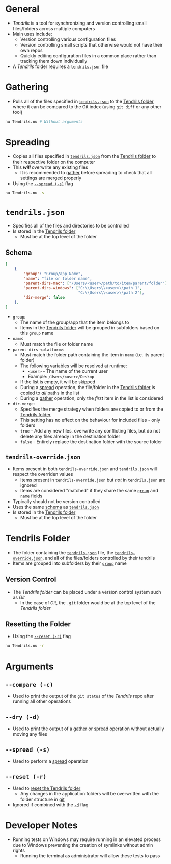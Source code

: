 # General
- *Tendrils* is a tool for synchronizing and version controlling small files/folders across multiple computers
- Main uses include:
    - Version controlling various configuration files
    - Version controlling small scripts that otherwise would not have their own repos
    - Quickly editing configuration files in a common place rather than tracking them down individually
- A *Tendrils* folder requires a [`tendrils.json`](#tendrilsjson) file

# Gathering
- Pulls all of the files specified in [`tendrils.json`](#tendrilsjson) to the [Tendrils folder](#tendrils-folder) where it can be compared to the Git index (using `git diff` or any other tool)
```bash
nu Tendrils.nu # Without arguments
```

# Spreading
- Copies all files specified in [`tendrils.json`](#tendrilsjson) from the [Tendrils folder](#tendrils-folder) to their respective folder on the computer
- This ***will*** overwrite any existing files
    - It is recommended to [gather](#gathering) before spreading to check that all settings are merged properly
- Using the [`--spread (-s)`](#spread--s) flag
```bash
nu Tendrils.nu -s
```

# `tendrils.json`
- Specifies all of the files and directories to be controlled
- Is stored in the [Tendrils folder](#tendrils-folder)
    - Must be at the top level of the folder

## Schema
```json
[
    {
        "group": "Group/app Name",
        "name": "file or folder name",
        "parent-dirs-mac": ["/Users/<user>/path/to/item/parent/folder"],
        "parent-dirs-windows": ["C:\\Users\\<user>\\path 1",
                                "C:\\Users\\<user>\\path 2"],
        "dir-merge": false
    },
]
```

- `group`:
    - The name of the group/app that the item belongs to
    - Items in the [Tendrils folder](#tendrils-folder) will be grouped in subfolders based on this `group` name 
- `name`:
    - Must match the file or folder name
- `parent-dirs-<platform>`:
    - Must match the folder path containing the item in `name` (i.e. its parent folder)
    - The following variables will be resolved at runtime:
        - `<user>` - The name of the current user
        - Example: `/Users/<user>/Deskop`
    - If the list is empty, it will be skipped
    - During a [spread](#spreading) operation, the file/folder in the [Tendrils folder](#tendrils-folder) is copied to *all* paths in the list
    - During a [gather](#gathering) operation, only the *first* item in the list is considered
- `dir-merge`:
    - Specifies the merge strategy when folders are copied to or from the [Tendrils folder](#tendrils-folder)
    - This setting has no effect on the behaviour for included files - only folders
    - `true` - Add any new files, overwrite any conflicting files, but do not delete any files already in the destination folder
    - `false` - Entirely replace the destination folder with the source folder

## `tendrils-override.json`
- Items present in both `tendrils-override.json` and `tendrils.json` will respect the overriden values
    - Items present in `tendrils-override.json` but *not* in `tendrils.json` are ignored
    - Items are considered "matched" if they share the same [`group`](#schema) and [`name`](#schema) fields
- Typically should not be version controlled
- Uses the same [schema](#schema) as [`tendrils.json`](#tendrilsjson)
- Is stored in the [Tendrils folder](#tendrils-folder)
    - Must be at the top level of the folder

# Tendrils Folder
- The folder containing the [`tendrils.json`](#tendrilsjson) file, the [`tendrils-override.json`](#tendrils-overridejson), and all of the files/folders controlled by their tendrils
- Items are grouped into subfolders by their [`group`](#schema) name

## Version Control
- The *Tendrils folder* can be placed under a version control system such as *Git*
    - In the case of *Git*, the `.git` folder would be at the top level of the *Tendrils folder*

## Resetting the Folder
- Using the [`--reset (-r)`](#reset--r) flag

```bash
nu Tendrils.nu -r
```

# Arguments
## `--compare (-c)`
- Used to print the output of the `git status` of the *Tendrils* repo after running all other operations 

## `--dry (-d)`
- Used to print the output of a [gather](#gathering) or [spread](#spreading) operation without actually moving any files

## `--spread (-s)`
- Used to perform a [spread](#spreading) operation

## `--reset (-r)`
- Used to [reset the Tendrils folder](#resetting-the-folder)
    - Any changes in the application folders will be overwritten with the folder structure in [git](#version-control)
- Ignored if combined with the [`-d`](#dry--d) flag

# Developer Notes
- Running tests on Windows may require running in an elevated process due to Windows preventing the creation of symlinks without admin rights
    - Running the terminal as administrator will allow these tests to pass
